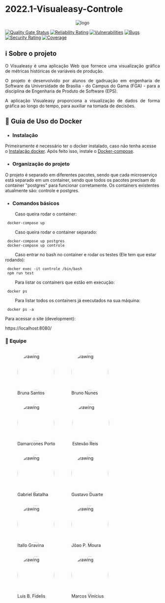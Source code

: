 # 2022.1-Visualeasy-Controle


<p align="center">
  <img src="https://i.imgur.com/imVZeBV.jpeg" alt="logo" />
</p>

[![Quality Gate Status](https://sonarcloud.io/api/project_badges/measure?project=fga-eps-mds_2022-1-Visualeasy&metric=alert_status)](https://sonarcloud.io/summary/new_code?id=fga-eps-mds_2022-1-Visualeasy)
[![Reliability Rating](https://sonarcloud.io/api/project_badges/measure?project=fga-eps-mds_2022-1-Visualeasy&metric=reliability_rating)](https://sonarcloud.io/summary/new_code?id=fga-eps-mds_2022-1-Visualeasy)
[![Vulnerabilities](https://sonarcloud.io/api/project_badges/measure?project=fga-eps-mds_2022-1-Visualeasy&metric=vulnerabilities)](https://sonarcloud.io/summary/new_code?id=fga-eps-mds_2022-1-Visualeasy)
[![Bugs](https://sonarcloud.io/api/project_badges/measure?project=fga-eps-mds_2022-1-Visualeasy&metric=bugs)](https://sonarcloud.io/summary/new_code?id=fga-eps-mds_2022-1-Visualeasy)
[![Security Rating](https://sonarcloud.io/api/project_badges/measure?project=fga-eps-mds_2022-1-Visualeasy&metric=security_rating)](https://sonarcloud.io/summary/new_code?id=fga-eps-mds_2022-1-Visualeasy)
[![Coverage](https://sonarcloud.io/api/project_badges/measure?project=fga-eps-mds_2022-1-Visualeasy&metric=coverage)](https://sonarcloud.io/summary/new_code?id=fga-eps-mds_2022-1-Visualeasy)



## ℹ️ Sobre o projeto
<p align="justify">O Visualeasy é uma aplicação Web que fornece uma visualização gráfica de métricas históricas de variáveis de produção.</p>
<p align="justify">O projeto é desenvolvido por alunos de gadruação em engenharia de Software da Universidade de Brasília - do Campus do Gama (FGA) - para a disciplina de Engenharia de Produto de Software (EPS).</p>
<p align="justify">A aplicação Visualeasy proporciona a visualização de dados de forma gráfica ao longo do tempo, para auxiliar na tomada de decisões.</p>

## 🐳 Guia de Uso do Docker

* ### Instalação
Primeiramente é necessário ter o docker instalado, caso não tenha acesse o [Instalação docker](https://docs.docker.com/engine/installation/linux/docker-ce/). Após feito isso, instale o [Docker-compose](https://docs.docker.com/compose/install/).

* ### Organização do projeto
O projeto é separado em diferentes pacotes, sendo que cada microserviço está separado em um container, sendo que todos os pacotes precisam do container "postgres" para funcionar corretamente. Os containers existentes atualmente são: controle e postgres.

* ### Comandos básicos 

 &emsp;&emsp; Caso queira rodar o container:

 ```terminal
  docker-compose up 
 ```

  &emsp;&emsp; Caso queira rodar o container separado:

 ```terminal
  docker-compose up postgres
  docker-compose up controle 
 ```

&emsp;&emsp; Caso entrar no bash no container e rodar os testes (Ele tem que estar rodando):

 ```terminal
  docker exec -it controle /bin/bash
  npm run test
 ```

 &emsp;&emsp; Para listar os containers que estão em execução:
 
 ```terminal
  docker ps
 ```
 &emsp;&emsp; Para listar todos os containers já executados na sua máquina:
 
 ```terminal
  docker ps -a
 ```



 Para acessar o site (development):
 
https://localhost:8080/



### 👤 Equipe

<figure style="float:left;margin-right:16px;">
  <a href="https://github.com/brunaalmeidasantos" target="_blank" style="text-decoration: none">
    <img src="https://avatars.githubusercontent.com/brunaalmeidasantos" alt="drawing" style="width:120px;border-radius: 50%;"/>
  </a>
  <figcaption>Bruna Santos</figcaption>
</figure>


<figure style="float:left;margin-right:16px;">
  <a href="https://github.com/brunocmo" target="_blank" style="text-decoration: none">
    <img src="https://avatars.githubusercontent.com/brunocmo" alt="drawing" style="width:120px;border-radius: 50%;"/>
  </a>
  <figcaption>Bruno Nunes</figcaption>
</figure>


<figure style="float:left;margin-right:16px;">
  <a href="https://github.com/damarcones" target="_blank" style="text-decoration: none">
    <img src="https://avatars.githubusercontent.com/damarcones" alt="drawing" style="width:120px;border-radius: 50%;"/>
  </a>
  <figcaption>Damarcones Porto</figcaption>
</figure>


<figure style="float:left;margin-right:16px;">
  <a href="https://github.com/estevaoreis25" target="_blank" style="text-decoration: none">
    <img src="https://avatars.githubusercontent.com/u/30116525?v=4" alt="drawing" style="width:120px;border-radius: 50%;"/>
  </a>
  <figcaption>Estevão Reis</figcaption>
</figure>


<figure style="float:left;margin-right:16px;">
  <a href="https://github.com/Gabriel-Azevedo-Batalha" target="_blank" style="text-decoration: none">
    <img src="https://avatars.githubusercontent.com/Gabriel-Azevedo-Batalha" alt="drawing" style="width:120px;border-radius: 50%;"/>
  </a>
  <figcaption>Gabriel Batalha</figcaption>
</figure>

<figure style="float:left;margin-right:16px;">
  <a href="https://github.com/gustavoduartemoreira" target="_blank" style="text-decoration: none">
    <img src="https://avatars.githubusercontent.com/u/32913216?v=4" alt="drawing" style="width:120px;border-radius: 50%;"/>
  </a>
  <figcaption>Gustavo Duarte</figcaption>
</figure>


<figure style="float:left;margin-right:16px;">
  <a href="https://github.com/itallogravina" target="_blank" style="text-decoration: none">
    <img src="https://avatars.githubusercontent.com/itallogravina" alt="drawing" style="width:120px;border-radius: 50%;"/>
  </a>
  <figcaption>Itallo Gravina</figcaption>
</figure>


<figure style="float:left;margin-right:16px;">
  <a href="https://github.com/Joao-Pedro-Moura" target="_blank" style="text-decoration: none">
    <img src="https://avatars.githubusercontent.com/Joao-Pedro-Moura" alt="drawing" style="width:120px;border-radius: 50%;"/>
  </a>
  <figcaption>Jõao P. Moura</figcaption>
</figure>


<figure style="float:left;margin-right:16px;">
  <a href="https://github.com/lbrunofidelis" target="_blank" style="text-decoration: none">
    <img src="https://avatars.githubusercontent.com/lbrunofidelis" alt="drawing" style="width:120px;border-radius: 50%;"/>
  </a>
  <figcaption>Luis B. Fidelis</figcaption>
</figure>
<figure style="float:left;margin-right:16px;">
  <a href="https://github.com/marcos-mv" target="_blank" style="text-decoration: none">
    <img src="https://avatars.githubusercontent.com/marcos-mv" alt="drawing" style="width:120px;border-radius: 50%;"/>
  </a>
  <figcaption>Marcos Vinícius</figcaption>
</figure>



